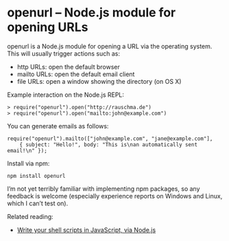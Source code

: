 openurl – Node.js module for opening URLs
=========================================

openurl is a Node.js module for opening a URL via the operating system. This will usually trigger actions such as:

- http URLs: open the default browser
- mailto URLs: open the default email client
- file URLs: open a window showing the directory (on OS X)

Example interaction on the Node.js REPL:

    > require("openurl").open("http://rauschma.de")
    > require("openurl").open("mailto:john@example.com")

You can generate emails as follows:

    require("openurl").mailto(["john@example.com", "jane@example.com"],
        { subject: "Hello!", body: "This is\nan automatically sent email!\n" });

Install via npm:

    npm install openurl

I’m not yet terribly familiar with implementing npm packages, so any feedback is welcome
(especially experience reports on Windows and Linux, which I can’t test on).

Related reading:

- [Write your shell scripts in JavaScript, via Node.js](http://www.2ality.com/2011/12/nodejs-shell-scripting.html)
